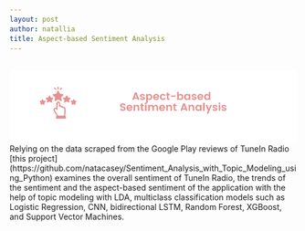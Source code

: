 ```yaml
---
layout: post
author: natallia
title: Aspect-based Sentiment Analysis
---
```

<br>
<img src ="images/sentimentan.png">
Relying on the data scraped from the Google Play reviews of TuneIn Radio [this project](https://github.com/natacasey/Sentiment_Analysis_with_Topic_Modeling_using_Python) examines the overall sentiment of TuneIn Radio, the trends of the sentiment and the aspect-based sentiment of the application with the help of topic modeling with LDA, multiclass classification models such as Logistic Regression, CNN, bidirectional LSTM, Random Forest, XGBoost, and Support Vector Machines.
<br>
